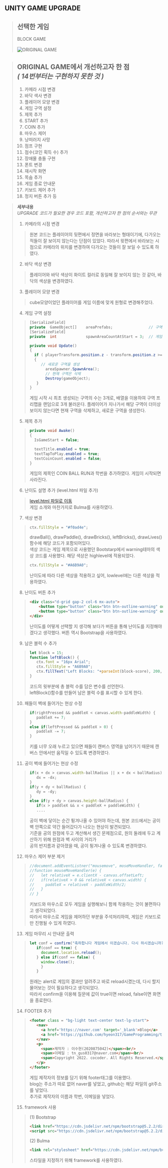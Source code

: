 ## UNITY GAME UPGRADE

> **선택한 게임**
> -----------
> BLOCK GAME<br><br>
> ![ORIGINAL GAME](https://user-images.githubusercontent.com/101097019/207533610-eae205f3-8fbc-43e3-b89e-b473edc6c2ba.png)

> **ORIGINAL GAME에서 개선하고자 한 점**<br>
> *( 14번부터는 구현하지 못한 것 )*
> ------------
> 1. 카메라 시점 변경
> 2. 바닥 색사 변경
> 3. 플레이어 모양 변경
> 4. 게임 구역 설정
> 5. 제목 추가
> 6. START 추가
> 7. COIN 추가
> 8. 마우스 제어
> 9. 낭떠러지 사망
> 10. 점프 구현
> 11. 점수(코인 획득 수) 추가
> 12. 장애물 충돌 구현
> 13. 폰트 변경
> 14. 재시작 화면
> 15. 목숨 추가
> 16. 게임 종료 안내문
> 17. 키보드 제어 추가
> 18. 정지 버튼 추가
> 등


> **세부내용**<br>
> *UPGRADE 코드가 필요한 경우 코드 포함, 개선하고자 한 점의 순서와는 무관*<br>
> 1. 카메라의 시점 변경
>> 원본 코드는 플레이어의 뒷편에서 정면을 바라보는 형태이기에, 다가오는 적들이 잘 보이지 않는다는 단점이 있었다.
>> 따라서 윗편에서 바라보는 시점으로 카메라의 위치를 변경하여 다가오는 것들이 잘 보일 수 있도록 하였다.
> 2. 바닥 색상 변경
>> 플레이어와 바닥 색상이 화이트 컬러로 동일해 잘 보이지 않는 것 같아, 바닥의 색상을 변경하였다.
> 3. 플레이어 모양 변경
>> cube모양이었던 플레이어를 게임 이름에 맞게 원형로 변경해주었다.
> 4. 게임 구역 설정
>> ```cs
>> [SerializeField]
>> private	GameObject[]	areaPrefabs;				// 구역 프리팹 배열
>> [SerializeField]
>> private	int				spawnAreaCountAtStart = 3;	// 게임 시작 시 최초 생성되는 구역 개수
>> ```
>> ``` cs
>> private void Update()
>> {
>>   if ( playerTransform.position.z - transform.position.z >= destroyDistance )
>>   {
>>	    // 새로운 구역을 생성
>>		  areaSpawner.SpawnArea();
>>		  // 현재 구역은 삭제
>>		  Destroy(gameObject);
>>    }
>> }
>> ```
>> 게임 시작 시 최초 생성되는 구역의 수는 3개로, 배열을 이용하여 구역 프리팹을 랜덤으로 3개 불러온다.
>> 플레이어가 지나가서 해당 구역이 더이상 보이지 않는다면 현재 구역을 삭제하고, 새로운 구역을 생성한다.
> 5. 제목 추가
>> ```cs
>> private void Awake()
>> {
>>   IsGameStart = false;
>> 
>>   textTitle.enabled = true;
>>   textTapToPlay.enabled = true;
>>   textCoinCount.enabled = false;
>> }
>> ```
>> 게임의 제목인 COIN BALL RUN과 학번을 추가하였다. 게임이 시작되면 사라진다.
> 6. 난이도 설명 추가 (level.html 파일 추가)
>> [level.html 파일로 이동](https://github.com/hyeon317/GameProgramming/blob/main/1116%20html%20project/level.html)<br>
>> 게임 소개와 마찬가지로 Bulma를 사용하였다.
> 7. 색상 변경
>> ```js
>> ctx.fillStyle = "#f0ad4e";
>> ```
>> drawBall(), drawPaddle(), drawBricks(), leftBricks(), drawLives() 함수에 해당 코드가 포함되어있다.<br>색상 코드는 게임 제목으로 사용했던 Bootstarp에서 warning테마의 색상 코드를 사용했다. 해당 색상은 highlevel에 적용되었다.
>> ```js
>> ctx.fillStyle = "#A6B9A0";
>> ```
>> 난이도에 따라 다른 색상을 적용하고 싶어, lowlevel에는 다른 색상을 적용하였다.
> 8. 난이도 버튼 추가
>>```html
>> <div class="d-grid gap-2 col-6 mx-auto">
>>     <button type="button" class="btn btn-outline-warning" onclick = "lowlevel()">난이도 하</button>
>>     <button type="button" class="btn btn-outline-warning" onclick = "highlevel()">난이도 상</button>
>> </div>
>> ```
>> 난이도를 어떻게 선택할 지 생각해 보다가 버튼을 통해 난이도를 지정해야겠다고 생각했다. 버튼 역시 Bootstrap을 사용하였다.
> 9. 남은 블럭 수 추가
>> ```js
>> let block = 15;
>> function leftBlock() {
>>    ctx.font = "16px Arial";
>>    ctx.fillStyle = "A6B9A0";
>>    ctx.fillText("Left Blocks: "+parseInt(block-score), 200, 20);
>> }
>> ```
>> 코드의 윗부분에 총 블럭 수를 담은 변수를 선언한다. <br>leftBlock()함수를 만들어 남은 블럭 수를 표시할 수 있게 한다.
> 10. 패들이 벽에 들어가는 현상 수정
>> ```js
>> if(rightPressed && paddleX < canvas.width-paddleWidth) {
>>    paddleX += 7;
>> }
>> else if(leftPressed && paddleX > 0) {
>>    paddleX -= 7;
>> }
>> ```
>> 키를 너무 오래 누르고 있으면 패들이 캔버스 영역을 넘어가기 때문에 캔버스 안에서만 움직일 수 있도록 변경하였다.
> 11. 공이 벽에 들어가는 현상 수정
>> ```js
>> if(x + dx > canvas.width-ballRadius || x + dx < ballRadius) {
>>    dx = -dx;
>> }
>> if(y + dy < ballRadius) {
>>    dy = -dy;
>> }
>> else if(y + dy > canvas.height-ballRadius) {
>>    if(x > paddleX && x < paddleX + paddleWidth) {
>>    ....
>> ```
>> 공이 벽에 닿이는 순간 튕겨나올 수 있어야 하는데, 원본 코드에서는 공이 벽 안쪽으로 약간 들어갔다가 나오는 현상이 발견되었다.<br>기준을 공의 원점에 두고 계산해서 생긴 문제점으로, 원의 둘레에 두고 계산하기 위해 원점과 벽 사이의 거리가<br>공의 반지름과 같아졌을 때, 공이 튕겨나올 수 있도록 변경하였다.
> 12. 마우스 제어 부분 제거
>> ```js
>> //document.addEventListner("mousemove", moseMoveHandler, false);
>> //function mouseMoveHandler(e) {
>> //   let relativeX = e.clientX - canvas.offsetLeft;
>> //   if(relativeX > 0 && relativeX < canvas.width) {
>> //     paddleX = relativeX - paddleWidth/2;
>> //   }
>> // }
>> ```
>> 키보드와 마우스로 모두 게임을 실행해보니 함께 작용하는 것이 불편하다고 생각되었다. <br>따라서 마우스로 게임을 제어하던 부분을 주석처리하여, 게임은 키보드로만 진행될 수 있게 하였다.
> 13. 게임 마무리 시 안내문 출력
>> ```js
>> let conf = confirm("축하합니다 게임에서 이겼습니다. 다시 하시겠습니까?");
>>    if(conf == true) {
>>      document.location.reload();
>>    } else if(conf == false) {
>>      window.close();
>>      }
>>    }
>> ```
>> 원래는 alert로 게임의 결과만 알려주고 바로 reload시켰는데, 다시 할지 물어보는 것이 필요하다고 생각되었다.<br>따라서 confirm을 이용해 질문에 값이 true이면 reload, false이면 화면을 종료한다.
> 14. FOOTER 추가
>> ```html
>> <footer class = "bg-light text-center text-lg-start">
>>    <nav>
>>      <a href='https://naver.com' target='_blank'>Blog</a>
>>      <a href='https://github.com/hyeon317/GameProgramming/tree/main/1116%20html%20project' target='_blank'>Github</a>
>>    </nav>
>>    <p>
>>      <span>제작자 : 이수현(2020875042)</span><br/>
>>      <span>이메일 : tn_gus0317@naver.com</span><br/>
>>      <span>Copyright 2022. cocoder. All Rights Reserved.</span>
>>    </p>
>> </footer>
>> ```
>> 게임 제작자의 정보를 담기 위해 footer태그를 이용했다.<br>blog는 주소가 따로 없어 naver를 넣었고, github는 해당 파일의 git주소를 넣었다.<br>추가로 제작자의 이름과 학번, 이메일을 넣었다.
> 15. framework 사용
>> (1) Bootstrap
>> ```html
>> <link href="https://cdn.jsdelivr.net/npm/bootstrap@5.2.2/dist/css/bootstrap.min.css" rel="stylesheet">
>> <script src="https://cdn.jsdelivr.net/npm/bootstrap@5.2.2/dist/js/bootstrap.bundle.min.js"></script>
>> ```
>> (2) Bulma
>> ```html
>> <link rel="stylesheet" href="https://cdn.jsdelivr.net/npm/bulma@0.9.4/css/bulma.min.css">
>> ```
>> 스타일을 지정하기 위해 framework를 사용하였다.
